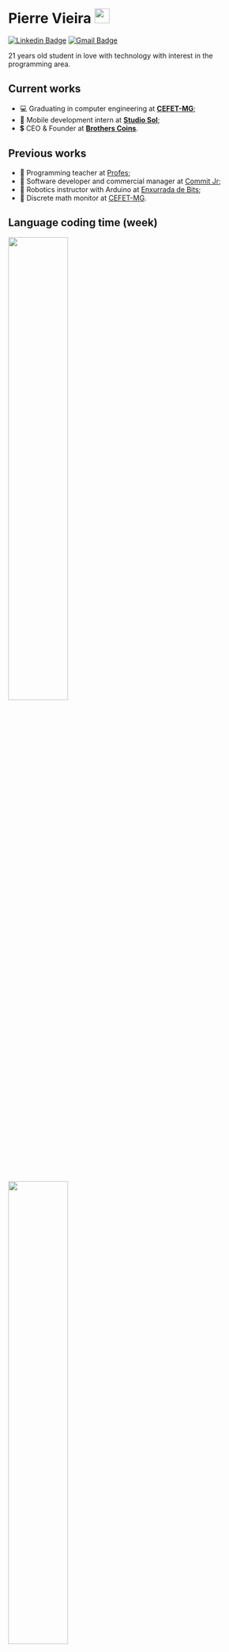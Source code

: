 # Pierre Vieira <img src="https://raw.githubusercontent.com/iampavangandhi/iampavangandhi/master/gifs/Hi.gif" width="30px">

[![Linkedin Badge](https://img.shields.io/badge/-LinkedIn-blue?style=flat-square&logo=Linkedin&logoColor=white&link=https://www.linkedin.com/in/pierre-vieira/)](https://www.linkedin.com/in/pierre-vieira/)
[![Gmail Badge](http://img.shields.io/badge/-Whatsapp-green?style=flat-square&logo=Whatsapp&logoColor=white&link=https://api.whatsapp.com/send?1=pt_BR&phone=5531998005262)](https://api.whatsapp.com/send?1=pt_BR&phone=5531998005262)

21 years old student in love with technology with interest in the programming area.

## Current works
* 💻 Graduating in computer engineering at **[CEFET-MG](https://www.cefetmg.br/)**;
* 🎸 Mobile development intern at **[Studio Sol](https://www.studiosol.com.br/)**;
* 💲  CEO & Founder at **[Brothers Coins](https://brotherscoins.com/)**.

## Previous works
* 📖 Programming teacher at [Profes](https://profes.com.br/inicio);
* 🦜 Software developer and commercial manager at [Commit Jr](https://commitjr.com/);
* 🤖 Robotics instructor with Arduino at [Enxurrada de Bits](http://www.enxurradadebits.cefetmg.br/);
* 🧮 Discrete math monitor at [CEFET-MG](https://www.cefetmg.br/).

## Language coding time (week)
<p>
  <img src="https://github-readme-stats.vercel.app/api/wakatime?username=PierreVieira&theme=dark" height="49%" width="49%" />&nbsp;&nbsp;
  <img src="https://wakatime.com/share/@PierreVieira/9bebc1cb-b556-4ea6-97c8-8a96d55911ea.svg" height="49%" width="49%"/>
</p>
